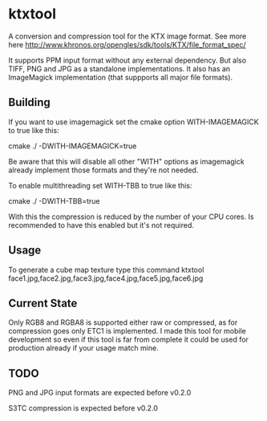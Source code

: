 ktxtool
========

A conversion and compression tool for the KTX image format. See more here http://www.khronos.org/opengles/sdk/tools/KTX/file_format_spec/

It supports PPM input format without any external dependency. But also TIFF, PNG and JPG as a standalone implementations. It also has an ImageMagick implementation (that suppports all major file formats).

Building
-------------
If you want to use imagemagick set the cmake option WITH-IMAGEMAGICK to true like this:

cmake ./ -DWITH-IMAGEMAGICK=true

Be aware that this will disable all other "WITH" options as imagemagick already implement those formats and they're not needed.

To enable multithreading set WITH-TBB to true like this:

cmake ./ -DWITH-TBB=true

With this the compression is reduced by the number of your CPU cores. Is recommended to have this enabled but it's not required.

Usage
----------------

To generate a cube map texture type this command
ktxtool face1.jpg,face2.jpg,face3.jpg,face4.jpg,face5.jpg,face6.jpg

Current State
-------------
Only RGB8 and RGBA8 is supported either raw or compressed, as for compression goes only ETC1 is implemented. I made this tool for mobile development so even if this tool is far from complete it could be used for production already if your usage match mine.

TODO
--------
PNG and JPG input formats are expected before v0.2.0

S3TC compression is expected before v0.2.0

